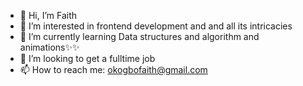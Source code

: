 - 👋 Hi, I’m Faith
- 👀 I’m interested in frontend development and and all its intricacies
- 🌱 I’m currently learning Data structures and algorithm and animations✨✨
- 💞️ I’m looking to get a fulltime job
- 📫 How to reach me: okogbofaith@gmail.com

<!---
faithandjs/faithandjs is a ✨ special ✨ repository because its `README.md` (this file) appears on your GitHub profile.
You can click the Preview link to take a look at your changes.
--->
